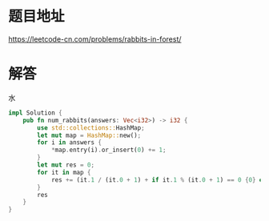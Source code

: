 # 题目地址

<https://leetcode-cn.com/problems/rabbits-in-forest/>

# 解答

水

```rust
impl Solution {
    pub fn num_rabbits(answers: Vec<i32>) -> i32 {
        use std::collections::HashMap;
        let mut map = HashMap::new();
        for i in answers {
            *map.entry(i).or_insert(0) += 1;
        }
        let mut res = 0;
        for it in map {
            res += (it.1 / (it.0 + 1) + if it.1 % (it.0 + 1) == 0 {0} else {1}) * (it.0 + 1);
        }
        res
    }
}
```
